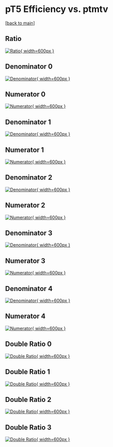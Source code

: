 # pT5 Efficiency vs. ptmtv

[[back to main](./)]



## Ratio

[![Ratio](../mtv/var/pT5_xtr_0_-1_eff_ptmtv.png){ width=600px }](../mtv/var/pT5_xtr_0_-1_eff_ptmtv.pdf)

## Denominator 0

[![Denominator](../mtv/den/pT5_xtr_0_-1_eff_ptmtv_den0.png){ width=600px }](../mtv/den/pT5_xtr_0_-1_eff_ptmtv_den0.pdf)

## Numerator 0

[![Numerator](../mtv/num/pT5_xtr_0_-1_eff_ptmtv_num0.png){ width=600px }](../mtv/num/pT5_xtr_0_-1_eff_ptmtv_num0.pdf)

## Denominator 1

[![Denominator](../mtv/den/pT5_xtr_0_-1_eff_ptmtv_den1.png){ width=600px }](../mtv/den/pT5_xtr_0_-1_eff_ptmtv_den1.pdf)

## Numerator 1

[![Numerator](../mtv/num/pT5_xtr_0_-1_eff_ptmtv_num1.png){ width=600px }](../mtv/num/pT5_xtr_0_-1_eff_ptmtv_num1.pdf)

## Denominator 2

[![Denominator](../mtv/den/pT5_xtr_0_-1_eff_ptmtv_den2.png){ width=600px }](../mtv/den/pT5_xtr_0_-1_eff_ptmtv_den2.pdf)

## Numerator 2

[![Numerator](../mtv/num/pT5_xtr_0_-1_eff_ptmtv_num2.png){ width=600px }](../mtv/num/pT5_xtr_0_-1_eff_ptmtv_num2.pdf)

## Denominator 3

[![Denominator](../mtv/den/pT5_xtr_0_-1_eff_ptmtv_den3.png){ width=600px }](../mtv/den/pT5_xtr_0_-1_eff_ptmtv_den3.pdf)

## Numerator 3

[![Numerator](../mtv/num/pT5_xtr_0_-1_eff_ptmtv_num3.png){ width=600px }](../mtv/num/pT5_xtr_0_-1_eff_ptmtv_num3.pdf)

## Denominator 4

[![Denominator](../mtv/den/pT5_xtr_0_-1_eff_ptmtv_den4.png){ width=600px }](../mtv/den/pT5_xtr_0_-1_eff_ptmtv_den4.pdf)

## Numerator 4

[![Numerator](../mtv/num/pT5_xtr_0_-1_eff_ptmtv_num4.png){ width=600px }](../mtv/num/pT5_xtr_0_-1_eff_ptmtv_num4.pdf)

## Double Ratio 0

[![Double Ratio](../mtv/ratio/pT5_xtr_0_-1_eff_ptmtv_ratio0.png){ width=600px }](../mtv/ratio/pT5_xtr_0_-1_eff_ptmtv_ratio0.pdf)

## Double Ratio 1

[![Double Ratio](../mtv/ratio/pT5_xtr_0_-1_eff_ptmtv_ratio1.png){ width=600px }](../mtv/ratio/pT5_xtr_0_-1_eff_ptmtv_ratio1.pdf)

## Double Ratio 2

[![Double Ratio](../mtv/ratio/pT5_xtr_0_-1_eff_ptmtv_ratio2.png){ width=600px }](../mtv/ratio/pT5_xtr_0_-1_eff_ptmtv_ratio2.pdf)

## Double Ratio 3

[![Double Ratio](../mtv/ratio/pT5_xtr_0_-1_eff_ptmtv_ratio3.png){ width=600px }](../mtv/ratio/pT5_xtr_0_-1_eff_ptmtv_ratio3.pdf)

